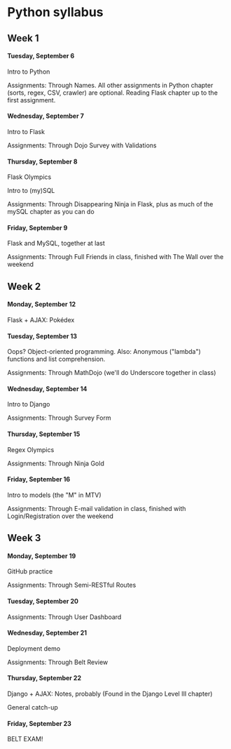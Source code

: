 # Python syllabus

## Week 1

#### Tuesday, September 6

Intro to Python

Assignments: Through Names.  All other assignments in Python chapter (sorts, regex, CSV, crawler) are optional.  Reading Flask chapter up to the first assignment.

#### Wednesday, September 7

Intro to Flask

Assignments: Through Dojo Survey with Validations

#### Thursday, September 8

Flask Olympics

Intro to (my)SQL

Assignments: Through Disappearing Ninja in Flask, plus as much of the mySQL chapter as you can do

#### Friday, September 9

Flask and MySQL, together at last

Assignments: Through Full Friends in class, finished with The Wall over the weekend

## Week 2

#### Monday, September 12

Flask + AJAX: Pokédex

#### Tuesday, September 13

Oops?  Object-oriented programming.  Also: Anonymous ("lambda") functions and list comprehension.

Assignments: Through MathDojo (we'll do Underscore together in class)

#### Wednesday, September 14

Intro to Django

Assignments: Through Survey Form

#### Thursday, September 15

Regex Olympics

Assignments: Through Ninja Gold

#### Friday, September 16

Intro to models (the "M" in MTV)

Assignments: Through E-mail validation in class, finished with Login/Registration over the weekend

## Week 3

#### Monday, September 19

GitHub practice

Assignments: Through Semi-RESTful Routes

#### Tuesday, September 20

Assignments: Through User Dashboard

#### Wednesday, September 21

Deployment demo

Assignments: Through Belt Review

#### Thursday, September 22

Django + AJAX: Notes, probably  (Found in the Django Level III chapter)

General catch-up

#### Friday, September 23

BELT EXAM!